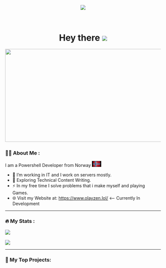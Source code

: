 <p align="center"><img src="https://media.giphy.com/media/M9gbBd9nbDrOTu1Mqx/giphy.gif" width="100"/></p>
<p align="center">
</p>
<p align="center">
</p>
<p align="center"><img src="https://komarev.com/ghpvc/?username=olayzen&style=for-the-badge&color=blue" alt=""></p>
<h1 align="center">Hey there <img src="https://media.giphy.com/media/hvRJCLFzcasrR4ia7z/giphy.gif" width="40"></h1>
<p align="center"><img src="https://media.giphy.com/media/dWesBcTLavkZuG35MI/giphy.gif" width="600" height="300"  /></p>

### 👨‍💻 About Me :
I am a Powershell Developer from  Norway <img src="flag.gif" width="30">
- 🔭 I’m working in IT and I work on servers mostly.
- 🌱 Exploring Technical Content Writing.
- ⚡ In my free time I solve problems that i make myself and playing Games.
- 🌐 Visit my Website at: https://www.olayzen.lol/ <-- Currently In Development
---
### 🔥 My Stats :
<p align="left"><a href="https://github.com/anuraghazra/github-readme-stats">
  <img align="center" src="https://github-readme-stats.vercel.app/api?username=OlaYZen&show_icons=true&theme=tokyonight" />
</a></p>
<p align="left"><a href="https://github.com/anuraghazra/github-readme-stats">
    <img align="center" src="https://github-readme-stats.vercel.app/api/top-langs/?username=OlaYZen&layout=compact&theme=tokyonight" />
</a></p>

---
### 🚧 My Top Projects: